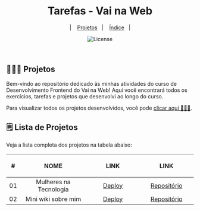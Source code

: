 ﻿<h1 align="center"> Tarefas - Vai na Web </h1>

<p align="center">
  &nbsp;&nbsp;&nbsp;|&nbsp;&nbsp;&nbsp;
    <a href="#-project">Projetos</a>&nbsp;&nbsp;&nbsp;|&nbsp;&nbsp;&nbsp;
    <a href="#-project">Índice</a>&nbsp;&nbsp;&nbsp;|&nbsp;&nbsp;&nbsp;
</p>

<p align="center">
  <img alt="License" src="https://img.shields.io/static/v1?label=license&message=MIT&color=49AA26&labelColor=000000">
</p>

<br>

## 👩🏻‍💻 Projetos

Bem-vindo ao repositório dedicado às minhas atividades do curso de Desenvolvimento Frontend do Vai na Web! Aqui você encontrará todos os exercícios, tarefas e projetos que desenvolvi ao longo do curso.

Para visualizar todos os projetos desenvolvidos, você pode [clicar aqui 👩🏻‍💻](https://fernandadiasm.github.io/tasksVaiNaWeb/).

## 🗒️ Lista de Projetos

Veja a lista completa dos projetos na tabela abaixo:


<table align="center">
    <thead>
        <tr>
            <th align="center">
                <img width="20" height="1">
                <p>
                    <strong>
                      #
                    </strong>
                </p>
            </th>
            <th align="left">
                <img width="140" height="1">
                <p align="center">
                    <strong>
                      NOME
                    </strong>
                </p>
            </th>
            <th align="left">
                <img width="140" height="1">
                <p align="center">
                    <strong>
                      LINK
                    </strong>
                </p>
            </th>
             <th align="left">
                <img width="140" height="1">
                <p align="center">
                    <strong>
                      LINK
                    </strong>
                </p>
            </th>
        </tr>
    </thead>
    <tbody>
        <tr>
            <td>01</td>
            <td align="center">Mulheres na Tecnologia</td>
            <td align="center"><a target="_blank" href="https://fernandadiasm.github.io/tasksVaiNaWeb/pages/modulo01/tarefa01/tarefa01-01.html">Deploy</a></td>
            <td align="center"><a target="_blank" href="https://github.com/fernandadiasm/tasksVaiNaWeb/blob/main/pages/modulo01/tarefa01/tarefa01-01.html">Repositório</a></td>
        </tr>
        <tr>
            <td>02</td>
            <td align="center">Mini wiki sobre mim</td>
            <td align="center"><a target="_blank" href="https://fernandadiasm.github.io/tasksVaiNaWeb/pages/modulo01/tarefa02/tarefa01-02.html">Deploy</a></td>
            <td align="center"><a target="_blank" href="https://github.com/fernandadiasm/tasksVaiNaWeb/tree/main/pages/modulo01/tarefa02">Repositório</a></td>
        </tr>
    <tbody>
</table>
